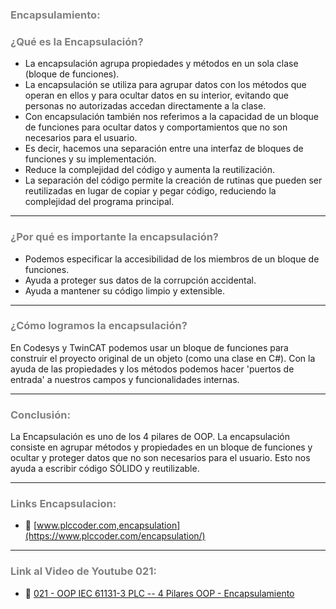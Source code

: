 ### <span style="color:grey">Encapsulamiento:</span>

### <span style="color:grey">¿Qué es la Encapsulación?</span>

- La encapsulación agrupa propiedades y métodos en un sola clase (bloque de funciones).
- La encapsulación se utiliza para agrupar datos con los métodos que operan en ellos y para ocultar datos en su interior, evitando que personas no autorizadas accedan directamente a la clase.
- Con encapsulación también nos referimos a la capacidad de un bloque de funciones para ocultar datos y comportamientos que no son necesarios para el usuario. 
- Es decir, hacemos una separación entre una interfaz de bloques de funciones y su implementación.
- Reduce la complejidad del código y aumenta la reutilización. 
- La separación del código permite la creación de rutinas que pueden ser reutilizadas en lugar de copiar y pegar código, reduciendo la complejidad del programa principal.
***
### <span style="color:grey">¿Por qué es importante la encapsulación?</span>

- Podemos especificar la accesibilidad de los miembros de un bloque de funciones.
- Ayuda a proteger sus datos de la corrupción accidental.
- Ayuda a mantener su código limpio y extensible.
***
### <span style="color:grey">¿Cómo logramos la encapsulación?</span>

En Codesys y TwinCAT podemos usar un bloque de funciones para construir el proyecto original de un objeto (como una clase en C#). Con la ayuda de las propiedades y los métodos podemos hacer 'puertos de entrada' a nuestros campos y funcionalidades internas.
***
### <span style="color:grey">Conclusión:</span>
La Encapsulación es uno de los 4 pilares de OOP. La encapsulación consiste en agrupar métodos y propiedades en un bloque de funciones y ocultar y proteger datos que no son necesarios para el usuario. Esto nos ayuda a escribir código SÓLIDO y reutilizable. 
***
### <span style="color:grey">Links Encapsulacion:</span>
- 🔗  [www.plccoder.com,encapsulation](https://www.plccoder.com/encapsulation/)
***
### <span style="color:grey">Link al Video de Youtube 021:</span>
- 🔗 [021 - OOP IEC 61131-3 PLC -- 4 Pilares OOP - Encapsulamiento]()